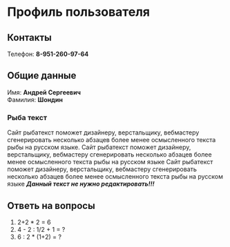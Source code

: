 # Профиль пользователя

## Контакты

Телефон: **8-951-260-97-64**

## Общие данные

Имя: **Андрей Сергеевич**    
Фамилия: **Шондин**


### Рыба текст
Сайт рыбатекст поможет дизайнеру, верстальщику, вебмастеру сгенерировать несколько абзацев более менее осмысленного текста рыбы на русском языке.
Сайт рыбатекст поможет дизайнеру, верстальщику, вебмастеру сгенерировать несколько абзацев более менее осмысленного текста рыбы на русском языке
Сайт рыбатекст поможет дизайнеру, верстальщику, вебмастеру сгенерировать несколько абзацев более менее осмысленного текста рыбы на русском языке
***Данный текст не нужно редактировать!!!***

## Ответь на вопросы

1. 2+2 * 2 =  6
2. 4 - 2 : 1/2 + 1 = ?
3. 6 : 2 * (1+2) = ?